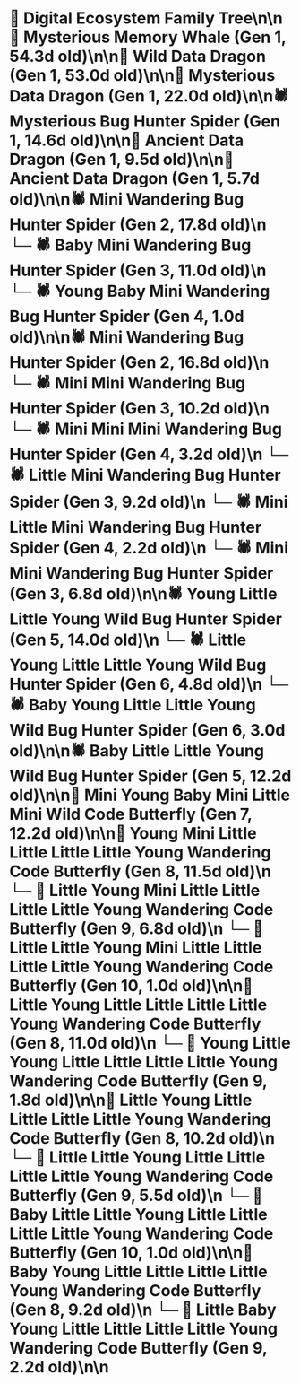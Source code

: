 # 🌳 Digital Ecosystem Family Tree\n\n🐋 Mysterious Memory Whale (Gen 1, 54.3d old)\n\n🐉 Wild Data Dragon (Gen 1, 53.0d old)\n\n🐉 Mysterious Data Dragon (Gen 1, 22.0d old)\n\n🕷️ Mysterious Bug Hunter Spider (Gen 1, 14.6d old)\n\n🐉 Ancient Data Dragon (Gen 1, 9.5d old)\n\n🐉 Ancient Data Dragon (Gen 1, 5.7d old)\n\n🕷️ Mini Wandering Bug Hunter Spider (Gen 2, 17.8d old)\n  └─ 🕷️ Baby Mini Wandering Bug Hunter Spider (Gen 3, 11.0d old)\n    └─ 🕷️ Young Baby Mini Wandering Bug Hunter Spider (Gen 4, 1.0d old)\n\n🕷️ Mini Wandering Bug Hunter Spider (Gen 2, 16.8d old)\n  └─ 🕷️ Mini Mini Wandering Bug Hunter Spider (Gen 3, 10.2d old)\n    └─ 🕷️ Mini Mini Mini Wandering Bug Hunter Spider (Gen 4, 3.2d old)\n  └─ 🕷️ Little Mini Wandering Bug Hunter Spider (Gen 3, 9.2d old)\n    └─ 🕷️ Mini Little Mini Wandering Bug Hunter Spider (Gen 4, 2.2d old)\n  └─ 🕷️ Mini Mini Wandering Bug Hunter Spider (Gen 3, 6.8d old)\n\n🕷️ Young Little Little Young Wild Bug Hunter Spider (Gen 5, 14.0d old)\n  └─ 🕷️ Little Young Little Little Young Wild Bug Hunter Spider (Gen 6, 4.8d old)\n  └─ 🕷️ Baby Young Little Little Young Wild Bug Hunter Spider (Gen 6, 3.0d old)\n\n🕷️ Baby Little Little Young Wild Bug Hunter Spider (Gen 5, 12.2d old)\n\n🦋 Mini Young Baby Mini Little Mini Wild Code Butterfly (Gen 7, 12.2d old)\n\n🦋 Young Mini Little Little Little Little Young Wandering Code Butterfly (Gen 8, 11.5d old)\n  └─ 🦋 Little Young Mini Little Little Little Little Young Wandering Code Butterfly (Gen 9, 6.8d old)\n    └─ 🦋 Little Little Young Mini Little Little Little Little Young Wandering Code Butterfly (Gen 10, 1.0d old)\n\n🦋 Little Young Little Little Little Little Young Wandering Code Butterfly (Gen 8, 11.0d old)\n  └─ 🦋 Young Little Young Little Little Little Little Young Wandering Code Butterfly (Gen 9, 1.8d old)\n\n🦋 Little Young Little Little Little Little Young Wandering Code Butterfly (Gen 8, 10.2d old)\n  └─ 🦋 Little Little Young Little Little Little Little Young Wandering Code Butterfly (Gen 9, 5.5d old)\n    └─ 🦋 Baby Little Little Young Little Little Little Little Young Wandering Code Butterfly (Gen 10, 1.0d old)\n\n🦋 Baby Young Little Little Little Little Young Wandering Code Butterfly (Gen 8, 9.2d old)\n  └─ 🦋 Little Baby Young Little Little Little Little Young Wandering Code Butterfly (Gen 9, 2.2d old)\n\n